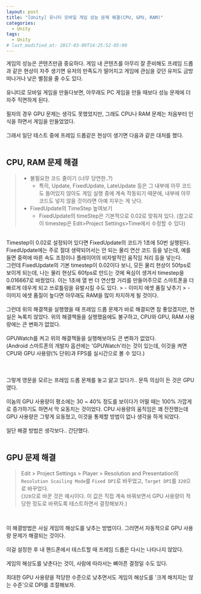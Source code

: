```yaml
---
layout: post
title: "[Unity] 유니티 모바일 게임 성능 문제 해결(CPU, GPU, RAM)"
categories:
  - Unity
tags:
  - Unity
# last_modified_at: 2017-03-09T14:25:52-05:00
---
```

게임의 성능은 콘텐츠만큼 중요하다. 게임 내 콘텐츠를 아무리 잘 준비해도 프레임 드롭과 같은 현상이 자주 생기면 유저의 만족도가 떨어지고 게임에 관심을 갖던 유저도 금방 떠나거나 낮은 별점을 줄 수도 있다. 
<br><br>
유니티로 모바일 게임을 만들다보면, 아무래도 PC 게임을 만들 때보다 성능 문제에 더 자주 직면하게 된다. 
<br><br>
필자의 경우 GPU 문제는 생각도 못했었지만, 그래도 CPU나 RAM 문제는 처음부터 인식을 하면서 게임을 만들었었다.
<br><br>
그래서 일단 테스트 중에 프레임 드롭같은 현상이 생기면 다음과 같은 대처를 했다. 
<br><br>

## CPU, RAM 문제 해결
> - 불필요한 코드 줄이기 (너무 당연한..?)
>   - 특히, Update, FixedUpdate, LateUpdate 등은 그 내부에 아무 코드도 들어있지 않아도 게임 실행 중에 계속 작동되기 때문에, 내부에 아무 코드도 넣지 않을 것이라면 아예 지우는 게 낫다.
> - FixedUpdate의 TimeStep 높여보기
>   - FixedUpdate의 timeStep은 기본적으로 0.02로 맞춰져 있다. (참고로 이 timestep은 Edit>Project Settings>Time에서 수정할 수 있다) 
<br>
Timestep이 0.02로 설정되어 있다면 FixedUpdate의 코드가 1초에 50번 실행된다. FixedUpdate에는 주로 절대 생략되어서는 안 되는 물리 연산 코드 등을 넣는데, 예를 들면 중력에 따른 속도 조정이나 플레이어의 비자발적인 움직임 처리 등을 넣는다. 
<br>
그런데 FixedUpdate의 기본 timestep이 0.02이다 보니, 모든 물리 현상이 50fps로 보이게 되는데, 나는 물리 현상도 60fps로 만드는 것에 욕심이 생겨서 timestep을 0.016667로 바꿨었다. 이는 1초에 열 번 더 연산할 거리를 만들어주므로 스마트폰을 더 빠르게 데우게 되고 쓰로틀링을 유발시킬 수도 있다.
> - 이미지 에셋 품질 낮추기
>   - 이미지 에셋 품질이 높다면 아무래도 RAM을 많이 차지하게 될 것이다.
<br>


<br>
그런데 위의 해결책을 실행했을 때 프레임 드롭 문제가 바로 해결되면 참 좋았겠지만, 현실은 녹록치 않았다. 위의 해결책들을 실행했음에도 불구하고, CPU와 GPU, RAM 사용량에는 큰 변화가 없었다.
<br><br>
GPUWatch를 켜고 위의 해결책들을 실행해보아도 큰 변화가 없었다. <br>
(Android 스마트폰의 개발자 옵션에는 'GPUWatch'라는 것이 있는데, 이것을 켜면 CPU와 GPU 사용량(% 단위)과 FPS를 실시간으로 볼 수 있다.)
<br><br><br><br>
그렇게 영문을 모르는 프레임 드롭 문제를 놓고 앓고 있다가.. 문뜩 의심이 든 것은 GPU였다. 
<br><br>
이놈의 GPU 사용량이 평소에는 30 ~ 40% 정도를 보이다가 어떨 때는 100% 가깝게로 증가하기도 하면서 막 요동치는 것이었다. CPU 사용량의 움직임은 꽤 잔잔했는데 GPU 사용량은 그렇게 요동쳤고, 이것을 통제할 방법이 없나 생각을 하게 되었다.
<br><br>
일단 해결 방법은 생각보다.. 간단했다.
<br><br>

## GPU 문제 해결
> Edit > Project Settings > Player > Resolution and Presentation의 `Resolution Scailing Mode`를 `Fixed DPI`로 바꾸었고, `Target DPI`를 `320`으로 바꾸었다.<br>
(`320`으로 바꾼 것은 예시이다. 이 값은 직접 계속 바꿔보면서 GPU 사용량이 적당한 정도로 바뀌도록 테스트하면서 결정해보자.)
<br>

이 해결방법은 사실 게임의 해상도를 낮추는 방법이다. 그러면서 자동적으로 GPU 사용량 문제가 해결되는 것이다.
<br><br>
이걸 설정한 후 내 핸드폰에서 테스트할 때 프레임 드롭은 다시는 나타나지 않았다.
<br><br>
게임의 해상도를 낮춘다는 것이, 사람에 따라서는 뼈아픈 결정일 수도 있다.
<br><br>
최대한 GPU 사용량을 적당한 수준으로 낮추면서도 게임의 해상도를 '크게 해치지는 않는 수준'으로 DPI를 조절해보자. 
